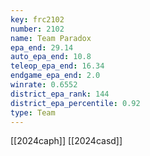 ```yaml
---
key: frc2102
number: 2102
name: Team Paradox
epa_end: 29.14
auto_epa_end: 10.8
teleop_epa_end: 16.34
endgame_epa_end: 2.0
winrate: 0.6552
district_epa_rank: 144
district_epa_percentile: 0.92
type: Team
---
```

[[2024caph]]
[[2024casd]]
